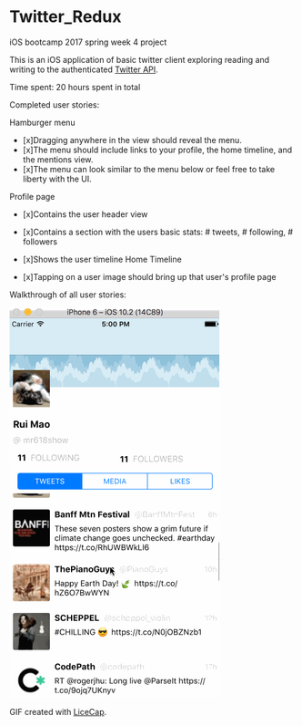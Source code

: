 # Twitter_Redux
iOS bootcamp 2017 spring week 4 project


This is an iOS application of basic twitter client exploring reading and writing to the authenticated [Twitter API](https://dev.twitter.com/rest/tools/console).

Time spent: 20 hours spent in total

Completed user stories:

Hamburger menu

* [x]Dragging anywhere in the view should reveal the menu.
* [x]The menu should include links to your profile, the home timeline, and the mentions view.
* [x]The menu can look similar to the menu below or feel free to take liberty with the UI.

Profile page

* [x]Contains the user header view
* [x]Contains a section with the users basic stats: # tweets, # following, # followers
* [x]Shows the user timeline
Home Timeline

* [x]Tapping on a user image should bring up that user's profile page

  
  
Walkthrough of all user stories:

![Video Walkthrough](Twitter_redux.gif)

GIF created with [LiceCap](http://www.cockos.com/licecap/).
